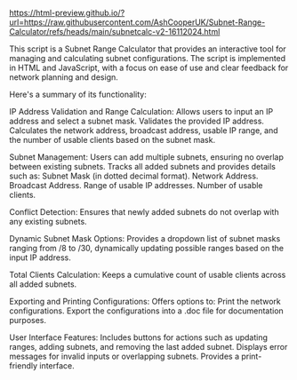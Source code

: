 https://html-preview.github.io/?url=https://raw.githubusercontent.com/AshCooperUK/Subnet-Range-Calculator/refs/heads/main/subnetcalc-v2-16112024.html

This script is a Subnet Range Calculator that provides an interactive tool for managing and calculating subnet configurations. 
The script is implemented in HTML and JavaScript, with a focus on ease of use and clear feedback for network planning and design.

Here's a summary of its functionality:

IP Address Validation and Range Calculation:
Allows users to input an IP address and select a subnet mask.
Validates the provided IP address.
Calculates the network address, broadcast address, usable IP range, and the number of usable clients based on the subnet mask.

Subnet Management:
Users can add multiple subnets, ensuring no overlap between existing subnets.
Tracks all added subnets and provides details such as:
Subnet Mask (in dotted decimal format).
Network Address.
Broadcast Address.
Range of usable IP addresses.
Number of usable clients.

Conflict Detection:
Ensures that newly added subnets do not overlap with any existing subnets.

Dynamic Subnet Mask Options:
Provides a dropdown list of subnet masks ranging from /8 to /30, dynamically updating possible ranges based on the input IP address.

Total Clients Calculation:
Keeps a cumulative count of usable clients across all added subnets.

Exporting and Printing Configurations:
Offers options to:
Print the network configurations.
Export the configurations into a .doc file for documentation purposes.

User Interface Features:
Includes buttons for actions such as updating ranges, adding subnets, and removing the last added subnet.
Displays error messages for invalid inputs or overlapping subnets.
Provides a print-friendly interface.
